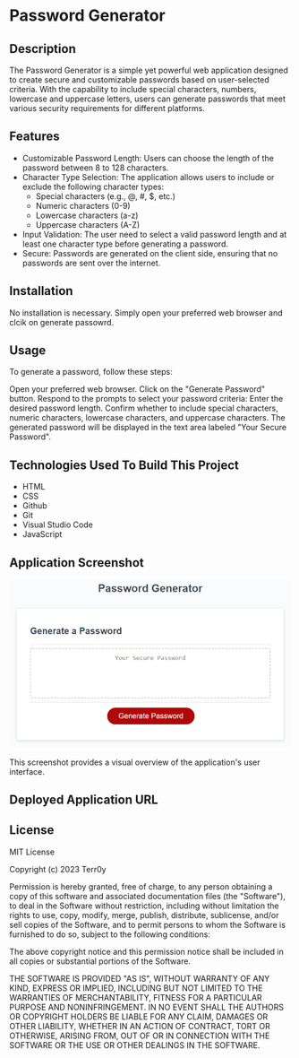 # Password Generator

## Description

The Password Generator is a simple yet powerful web application designed to create secure and customizable passwords based on user-selected criteria. With the capability to include special characters, numbers, lowercase and uppercase letters, users can generate passwords that meet various security requirements for different platforms.


## Features

* Customizable Password Length: Users can choose the length of the password between 8 to 128 characters.
* Character Type Selection: The application allows users to include or exclude the following character types:
    * Special characters (e.g., @, #, $, etc.)
    * Numeric characters (0-9)
    * Lowercase characters (a-z)
    * Uppercase characters (A-Z)
* Input Validation: The user need to select a valid password length and at least one character type before generating a password.
* Secure: Passwords are generated on the client side, ensuring that no passwords are sent over the internet.


## Installation

No installation is necessary. Simply open your preferred web browser and clcik on generate passowrd.

## Usage

To generate a password, follow these steps:

Open your preferred web browser.
Click on the "Generate Password" button.
Respond to the prompts to select your password criteria:
Enter the desired password length.
Confirm whether to include special characters, numeric characters, lowercase characters, and uppercase characters.
The generated password will be displayed in the text area labeled "Your Secure Password".


## Technologies Used To Build This Project
* HTML
* CSS
* Github
* Git
* Visual Studio Code
* JavaScript

## Application Screenshot

 ![Application Screenshott](screenshots/05-javascript-challenge-demo.png)

This screenshot provides a visual overview of the application's user interface.


## Deployed Application URL



## License

MIT License

Copyright (c) 2023 Terr0y

Permission is hereby granted, free of charge, to any person obtaining a copy
of this software and associated documentation files (the "Software"), to deal
in the Software without restriction, including without limitation the rights
to use, copy, modify, merge, publish, distribute, sublicense, and/or sell
copies of the Software, and to permit persons to whom the Software is
furnished to do so, subject to the following conditions:

The above copyright notice and this permission notice shall be included in all
copies or substantial portions of the Software.

THE SOFTWARE IS PROVIDED "AS IS", WITHOUT WARRANTY OF ANY KIND, EXPRESS OR
IMPLIED, INCLUDING BUT NOT LIMITED TO THE WARRANTIES OF MERCHANTABILITY,
FITNESS FOR A PARTICULAR PURPOSE AND NONINFRINGEMENT. IN NO EVENT SHALL THE
AUTHORS OR COPYRIGHT HOLDERS BE LIABLE FOR ANY CLAIM, DAMAGES OR OTHER
LIABILITY, WHETHER IN AN ACTION OF CONTRACT, TORT OR OTHERWISE, ARISING FROM,
OUT OF OR IN CONNECTION WITH THE SOFTWARE OR THE USE OR OTHER DEALINGS IN THE
SOFTWARE.
